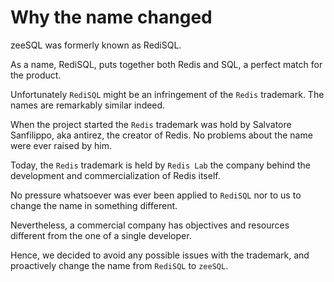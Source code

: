 # Why the name changed

zeeSQL was formerly known as RediSQL.

As a name, RediSQL, puts together both Redis and SQL, a perfect match for the product.

Unfortunately `RediSQL` might be an infringement of the `Redis` trademark.
The names are remarkably similar indeed.

When the project started the `Redis` trademark was hold by Salvatore Sanfilippo, aka antirez, the creator of Redis.
No problems about the name were ever raised by him.

Today, the `Redis` trademark is held by `Redis Lab` the company behind the development and commercialization of Redis itself.

No pressure whatsoever was ever been applied to `RediSQL` nor to us to change the name in something different.

Nevertheless, a commercial company has objectives and resources different from the one of a single developer.

Hence, we decided to avoid any possible issues with the trademark, and proactively change the name from `RediSQL` to `zeeSQL`.
